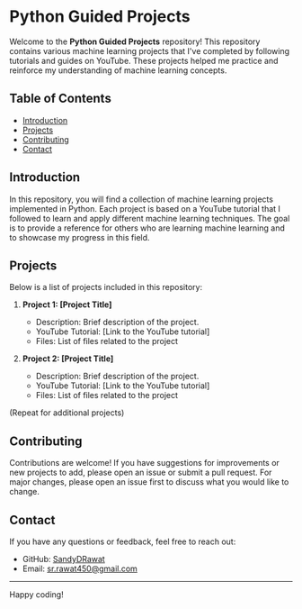 # Python Guided Projects

Welcome to the **Python Guided Projects** repository! This repository contains various machine learning projects that I've completed by following tutorials and guides on YouTube. These projects helped me practice and reinforce my understanding of machine learning concepts.

## Table of Contents

- [Introduction](#introduction)
- [Projects](#projects)
- [Contributing](#contributing)
- [Contact](#contact)

## Introduction

In this repository, you will find a collection of machine learning projects implemented in Python. Each project is based on a YouTube tutorial that I followed to learn and apply different machine learning techniques. The goal is to provide a reference for others who are learning machine learning and to showcase my progress in this field.

## Projects

Below is a list of projects included in this repository:

1. **Project 1: [Project Title]**
   - Description: Brief description of the project.
   - YouTube Tutorial: [Link to the YouTube tutorial]
   - Files: List of files related to the project

2. **Project 2: [Project Title]**
   - Description: Brief description of the project.
   - YouTube Tutorial: [Link to the YouTube tutorial]
   - Files: List of files related to the project

(Repeat for additional projects)

## Contributing

Contributions are welcome! If you have suggestions for improvements or new projects to add, please open an issue or submit a pull request. For major changes, please open an issue first to discuss what you would like to change.

## Contact

If you have any questions or feedback, feel free to reach out:

- GitHub: [SandyDRawat](https://github.com/SandyDRawat)
- Email: [sr.rawat450@gmail.com](sr.rawat450@gmail.com)

---

Happy coding!
